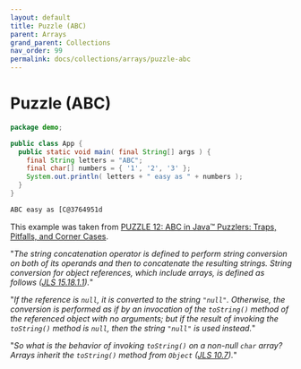 ```yaml
---
layout: default
title: Puzzle (ABC)
parent: Arrays
grand_parent: Collections
nav_order: 99
permalink: docs/collections/arrays/puzzle-abc
---
```


# Puzzle (ABC)

```java
package demo;

public class App {
  public static void main( final String[] args ) {
    final String letters = "ABC";
    final char[] numbers = { '1', '2', '3' };
    System.out.println( letters + " easy as " + numbers );
  }
}
```

```bash
ABC easy as [C@3764951d
```

This example was taken from [PUZZLE 12: ABC in Java™ Puzzlers: Traps, Pitfalls, and Corner Cases](https://learning.oreilly.com/library/view/javatm-puzzlers-traps/032133678X/ch03.html).

"_The string concatenation operator is defined to perform string conversion on both of its operands and then to concatenate the resulting strings.  String conversion for object references, which include arrays, is defined as follows ([JLS 15.18.1.1](https://docs.oracle.com/javase/specs/jls/se14/html/jls-15.html#jls-15.18.1.1))._"

"_If the reference is `null`, it is converted to the string `"null"`.  Otherwise, the conversion is performed as if by an invocation of the `toString()` method of the referenced object with no arguments; but if the result of invoking the `toString()` method is `null`, then the string `"null"` is used instead._"

"_So what is the behavior of invoking `toString()` on a non-null `char` array?  Arrays inherit the `toString()` method from `Object` ([JLS 10.7](https://docs.oracle.com/javase/specs/jls/se14/html/jls-10.html#jls-10.7))._"
